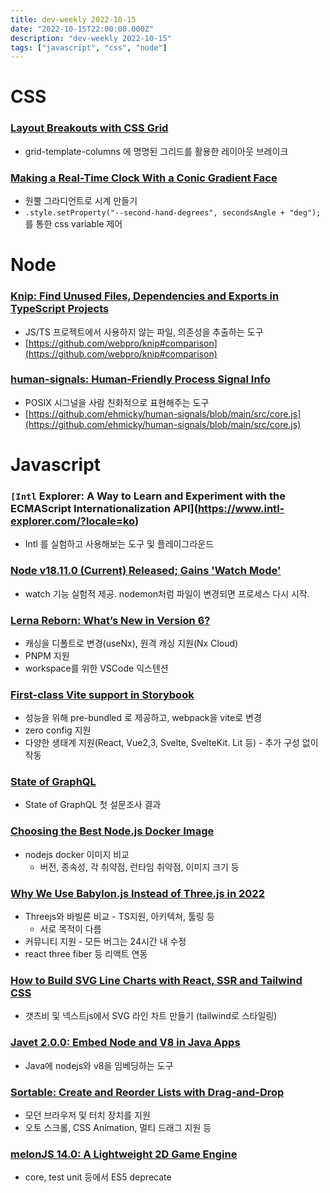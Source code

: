 ```yaml
---
title: dev-weekly 2022-10-15
date: "2022-10-15T22:00:00.000Z"
description: "dev-weekly 2022-10-15"
tags: ["javascript", "css", "node"]
---
```

# CSS

### **[Layout Breakouts with CSS Grid](https://ryanmulligan.dev/blog/layout-breakouts)**

- grid-template-columns 에 명명된 그리드를 활용한 레이아웃 브레이크

### **[Making a Real-Time Clock With a Conic Gradient Face](https://css-tricks.com/making-a-real-time-clock-with-a-conic-gradient-face)**

- 원뿔 그라디언트로 시계 만들기
- `.style.setProperty("--second-hand-degrees", secondsAngle + "deg");` 를 통한 css variable 제어

# Node

### **[Knip: Find Unused Files, Dependencies and Exports in TypeScript Projects](https://github.com/webpro/knip)**

- JS/TS 프로젝트에서 사용하지 않는 파일, 의존성을 추출하는 도구
- [https://github.com/webpro/knip#comparison](https://github.com/webpro/knip#comparison)

### **[human-signals: Human-Friendly Process Signal Info](https://github.com/ehmicky/human-signals)**

- POSIX 시그널을 사람 친화적으로 표현해주는 도구
- [https://github.com/ehmicky/human-signals/blob/main/src/core.js](https://github.com/ehmicky/human-signals/blob/main/src/core.js)

# Javascript

### **`[Intl` Explorer: A Way to Learn and Experiment with the ECMAScript Internationalization API](https://www.intl-explorer.com/?locale=ko)**

- Intl 를 실험하고 사용해보는 도구 및 플레이그라운드

### **[Node v18.11.0 (Current) Released; Gains 'Watch Mode'](https://nodejs.org/en/blog/release/v18.11.0/)**

- watch 기능 실험적 제공. nodemon처럼 파일이 변경되면 프로세스 다시 시작.

### **[Lerna Reborn: What’s New in Version 6?](https://blog.nrwl.io/lerna-reborn-whats-new-in-v6-10aec6e9091c)**

- 캐싱을 디폴트로 변경(useNx), 원격 캐싱 지원(Nx Cloud)
- PNPM 지원
- workspace를 위한 VSCode 익스텐션

### ****[First-class Vite support in Storybook](https://storybook.js.org/blog/first-class-vite-support-in-storybook/)****

- 성능을 위해 pre-bundled 로 제공하고, webpack을 vite로 변경
- zero config 지원
- 다양한 생태계 지원(React, Vue2,3, Svelte, SvelteKit. Lit 등) - 추가 구성 없이 작동

### [State of GraphQL](https://2022.stateofgraphql.com/ko-KR/)

- State of GraphQL 첫 설문조사 결과

### **[Choosing the Best Node.js Docker Image](https://snyk.io/blog/choosing-the-best-node-js-docker-image/)**

- nodejs docker 이미지 비교
    - 버전, 종속성, 각 취약점, 런타임 취약점, 이미지 크기 등

### **[Why We Use Babylon.js Instead of Three.js in 2022](https://www.spotvirtual.com/blog/why-we-use-babylonjs-instead-of-threejs-in-2022)**

- Threejs와 바빌론 비교 - TS지원, 아키텍쳐, 툴링 등
    - 서로 목적이 다름
- 커뮤니티 지원 - 모든 버그는 24시간 내 수정
- react three fiber 등 리액트 연동

### **[How to Build SVG Line Charts with React, SSR and Tailwind CSS](https://thenewstack.io/how-to-build-svg-line-charts-with-react-ssr-and-tailwind-css/)**

- 갯츠비 및 넥스트js에서 SVG 라인 차트 만들기 (tailwind로 스타일링)

### **[Javet 2.0.0: Embed Node and V8 in Java Apps](https://www.caoccao.com/Javet/)**

- Java에 nodejs와 v8을 임베딩하는 도구

### **[Sortable: Create and Reorder Lists with Drag-and-Drop](http://sortablejs.github.io/Sortable/)**

- 모던 브라우저 및 터치 장치를 지원
- 오토 스크롤, CSS Animation, 멀티 드래그 지원 등

### **[melonJS 14.0: A Lightweight 2D Game Engine](https://github.com/melonjs/melonJS/releases)**

- core, test unit 등에서 ES5 deprecate